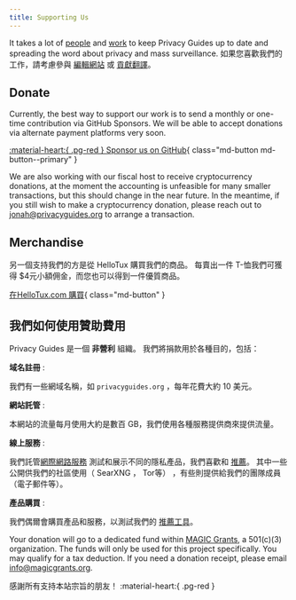 ```yaml
---
title: Supporting Us
---
```


<!-- markdownlint-disable MD036 -->
It takes a lot of [people](contributors.md) and [work](https://github.com/privacyguides/privacyguides.org/pulse/monthly) to keep Privacy Guides up to date and spreading the word about privacy and mass surveillance. 如果您喜歡我們的工作，請考慮參與 [編輯網站](https://github.com/privacyguides/privacyguides.org) 或 [貢獻翻譯](https://crowdin.com/project/privacyguides)。

## Donate

Currently, the best way to support our work is to send a monthly or one-time contribution via GitHub Sponsors. We will be able to accept donations via alternate payment platforms very soon.

[:material-heart:{ .pg-red } Sponsor us on GitHub](https://github.com/sponsors/privacyguides){ class="md-button md-button--primary" }

We are also working with our fiscal host to receive cryptocurrency donations, at the moment the accounting is unfeasible for many smaller transactions, but this should change in the near future. In the meantime, if you still wish to make a cryptocurrency donation, please reach out to [jonah@privacyguides.org](mailto:jonah@privacyguides.org) to arrange a transaction.

## Merchandise

另一個支持我們的方是從 HelloTux 購買我們的商品。 每賣出一件 T-恤我們可獲得 $4元小額佣金，而您也可以得到一件優質商品。

[在HelloTux.com 購買](https://hellotux.com/privacyguides){ class="md-button" }

## 我們如何使用贊助費用

Privacy Guides 是一個 **非營利** 組織。 我們將捐款用於各種目的，包括：

**域名註冊**
:

我們有一些網域名稱，如 `privacyguides.org` ，每年花費大約 10 美元。

**網站託管**
:

本網站的流量每月使用大約是數百 GB，我們使用各種服務提供商來提供流量。

**線上服務**
:

我們託管[網際網路服務](https://privacyguides.net) 測試和展示不同的隱私產品，我們喜歡和 [推薦](../tools.md)。 其中一些公開供我們的社區使用（ SearXNG ， Tor等） ，有些則提供給我們的團隊成員（電子郵件等）。

**產品購買**
:

我們偶爾會購買產品和服務，以測試我們的 [推薦工具](../tools.md)。

Your donation will go to a dedicated fund within [MAGIC Grants](https://magicgrants.org/), a 501(c)(3) organization. The funds will only be used for this project specifically. You may qualify for a tax deduction. If you need a donation receipt, please email <info@magicgrants.org>.

感謝所有支持本站宗旨的朋友！ :material-heart:{ .pg-red }
